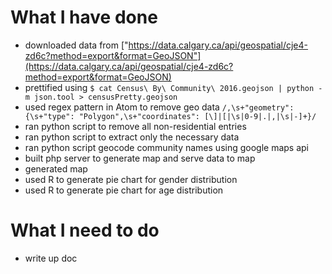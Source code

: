 # What I have done
- downloaded data from ["https://data.calgary.ca/api/geospatial/cje4-zd6c?method=export&format=GeoJSON"](https://data.calgary.ca/api/geospatial/cje4-zd6c?method=export&format=GeoJSON)
- prettified using
        ```
        $ cat Census\ By\ Community\ 2016.geojson | python -m json.tool > censusPretty.geojson
        ```
- used regex pattern in Atom to remove geo data
        ```
        /,\s+"geometry": {\s+"type": "Polygon",\s+"coordinates": [\]|[|\s|0-9|.|,|\s|-]+}/
        ```
- ran python script to remove all non-residential entries
- ran python script to extract only the necessary data
- ran python script geocode community names using google maps api
- built php server to generate map and serve data to map
- generated map
- used R to generate pie chart for gender distribution
- used R to generate pie chart for age distribution

# What I need to do
- write up doc
